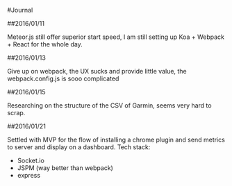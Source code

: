 #Journal

##2016/01/11

Meteor.js still offer superior start speed, I am still setting up Koa + Webpack + React for the whole day.

##2016/01/13

Give up on webpack, the UX sucks and provide little value, the webpack.config.js is sooo complicated

##2016/01/15

Researching on the structure of the CSV of Garmin, seems very hard to scrap.

##2016/01/21

Settled with MVP for the flow of installing a chrome plugin and send metrics to server and display on a dashboard.
Tech stack:
- Socket.io
- JSPM (way better than webpack)
- express



